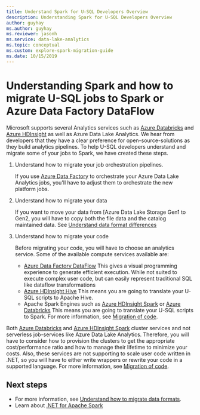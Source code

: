```yaml
---
title: Understand Spark for U-SQL Developers Overview
description: Understanding Spark for U-SQL Developers Overview
author: guyhay
ms.author: guyhay
ms.reviewer: jasonh
ms.service: data-lake-analytics
ms.topic: conceptual
ms.custom: explore-spark-migration-guide
ms.date: 10/15/2019
---
```


# Understanding Spark and how to migrate U-SQL jobs to Spark or Azure Data Factory DataFlow

Microsoft supports several Analytics services such as [Azure Databricks](../azure-databricks/what-is-azure-databricks.md) and [Azure HDInsight](../hdinsight/hdinsight-overview.md) as well as Azure Data Lake Analytics.  We hear from developers that they have a clear preference for open-source-solutions as they build analytics pipelines.  To help U-SQL developers understand and migrate some of your jobs to Spark, we have created these steps.

1. Understand how to migrate your job orchestration pipelines.

   If you use [Azure Data Factory](../data-factory/introduction.md) to orchestrate your Azure Data Lake Analytics jobs, you'll have to adjust them to orchestrate the new platform jobs.
2. Understand how to migrate your data

   If you want to move your data from [Azure Data Lake Storage Gen1 to Gen2, you will have to copy both the file data and the catalog maintained data. See [Understand data format differences](data-lake-analytics-understand-spark-data.md)
3. Understand how to migrate your code

   Before migrating your code, you will have to choose an analytics service. Some of the available compute services available are:
      - [Azure Data Factory DataFlow](../data-factory/concepts-data-flow-overview.md)
      This gives a visual programming experience to generate efficient execution. While not suited to execute complex user code, but can easily represent traditional SQL like dataflow transformations
      - [Azure HDInsight Hive](../hdinsight/hadoop/apache-hadoop-using-apache-hive-as-an-etl-tool.md)
      This means you are going to translate your U-SQL scripts to Apache Hive.
      - Apache Spark Engines such as [Azure HDInsight Spark](../hdinsight/spark/apache-spark-overview.md) or [Azure Databricks](../azure-databricks/what-is-azure-databricks.md)
      This means you are going to translate your U-SQL scripts to Spark. For more information, see [Migration of code](migrate-code.md).

Both [Azure Databricks](../azure-databricks/what-is-azure-databricks.md) and [Azure HDInsight Spark](../hdinsight/spark/apache-spark-overview.md) cluster services and not serverless job-services like Azure Data Lake Analytics. Therefore, you will have to consider how to provision the clusters to get the appropriate cost/performance ratio and how to manage their lifetime to minimize your costs.  Also, these services are not supporting to scale user code written in .NET, so you will have to either write wrappers or rewrite your code in a supported language. For more information, see [Migration of code](migrate-code.md).

## Next steps

* For more information, see [Understand how to migrate data formats](migrate-data-formats.md).
* Learn about [.NET for Apache Spark](https://docs.microsoft.com/en-us/dotnet/spark/what-is-apache-spark-dotnet)